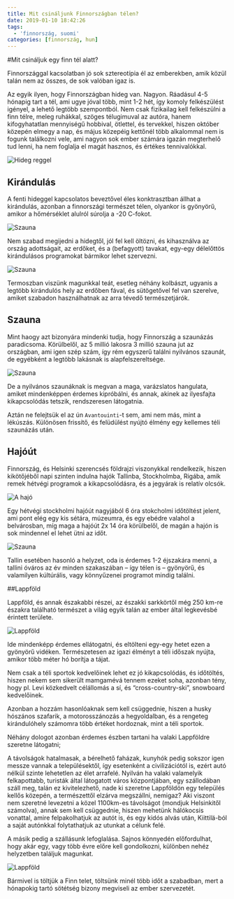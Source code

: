 ```yaml
---
title: Mit csináljunk Finnországban télen?
date: 2019-01-10 18:42:26
tags:
  - 'finnország, suomi'
categories: [finnország, hun]
---
```


#Mit csináljuk egy finn tél alatt? 

Finnországgal kacsolatban jó sok sztereotípia él az emberekben, amik közül talán nem az összes, de sok valóban igaz is. 

Az egyik ilyen, hogy Finnországban hideg van. Nagyon. Ráadásul 4-5 hónapig tart a tél, ami ugye jóval több, mint 1-2 hét, így komoly felkészülést igényel, a lehető legtöbb szempontból. Nem csak fizikailag kell felkészülni a finn télre, meleg ruhákkal, szöges télugimuval az autóra, hanem kifogyhatatlan mennyiségű hobbival, ötlettel, és tervekkel, hiszen október közepén elmegy a nap, és május közepéig kettőnél több alkalommal nem is fogunk találkozni vele, ami nagyon sok ember számára igazán megterhelő tud lenni, ha nem foglalja el magát hasznos, és értékes tennivalókkal. 

![Hideg reggel](./images/hideg.png)

## Kirándulás 

A fenti hideggel kapcsolatos beveztővel éles konktrasztban állhat a kirándulás, azonban a finnországi természet télen, olyankor is gyönyörű, amikor a hőmérséklet alulról súrolja a -20 C-fokot. 

![Szauna](./images/kirandulas_1.jpg)

Nem szabad megijedni a hidegtől, jól fel kell öltözni, és kihasználva az ország adottságait, az erdőket, és a (befagyott) tavakat, egy-egy délelőttös kirándulásos programokat bármikor lehet szervezni. 

![Szauna](./images/kirandulas_2.jpg)

Termoszban viszünk magunkkal teát, esetleg néhány kolbászt, ugyanis a legtöbb kirándulós hely az erdőben fával, és sütögetővel fel van szerelve, amiket szabadon használhatnak az arra tévedő természetjárók. 

## Szauna 

Mint haogy azt bizonyára mindenki tudja, hogy Finnország a szaunázás paradicsoma. Körülbelől, az 5 millió lakosra 3 millió szauna jut az országban, ami igen szép szám, így rém egyszerű találni nyilvános szaunát, de egyébként a legtöbb lakásnak is alapfelszereltsége. 

![Szauna](./images/sauna_1.jpg)

De a nyilvános szaunáknak is megvan a maga, varázslatos hangulata, amiket mindenképpen érdemes kipróbálni, és annak, akinek az ilyesfajta kikapcsolódás tetszik, rendszeresen látogatnia. 

Aztán ne felejtsük el az ún `Avantouinti`-t sem, ami nem más, mint a lékúszás. Különösen frissítő, és felüdülést nyújtó élmény egy kellemes téli szaunázás után. 

## Hajóút

Finnország, és Helsinki szerencsés földrajzi viszonykkal rendelkezik, hiszen kikötőjéből napi szinten indulna hajók Tallinba, Stockholmba, Rigába, amik remek hétvégi programok a kikapcsolódásra, és a jegyárak is relatív olcsók. 

![A hajó](./images/stockholm_boat.jpg)

Egy hétvégi stockholmi hajóút nagyjából 6 óra stokcholmi időtöltést jelent, ami pont elég egy kis sétára, múzeumra, és egy ebédre valahol a belvárosban, míg maga a hajóút 2x 14 óra körülbelől, de magán a hajón is sok mindennel el lehet ütni az időt. 

![Szauna](./images/stockholm_1.jpg)

Tallin esetében hasonló a helyzet, oda is érdemes 1-2 éjszakára menni, a tallini óváros az év minden szakaszában – így télen is – gyönyörű, és valamilyen kúltúrális, vagy könnyűzenei programot mindig találni.

##Lappföld 

Lappföld, és annak északabbi részei, az északki sarkkörtől még 250 km-re északra található természet a világ egyik talán az ember által legkevésbé érintett területe. 

![Lappföld](./images/lappland_1.jpg)

Ide mindenképp érdemes ellátogatni, és eltölteni egy-egy hetet ezen a gyönyörű vidéken. Természetesen az igazi élményt a téli időszak nyújta, amikor több méter hó borítja a tájat. 

Nem csak a téli sportok kedvelőinek lehet ez jó kikapcsolódás, és időtöltés, hiszen nekem sem sikerült mamgamévá tennem ezeket soha, azonban tény, hogy pl. Levi közkedvelt célállomás a sí, és “cross-country-ski”, snowboard kedvelőinek. 

Azonban a hozzám hasonlóaknak sem kell csüggednie, hiszen a husky hószános szafarik, a motorosszánozás a hegyoldalban, és a rengeteg kirándulóhely számomra több értéket hordoznak, mint a téli sportok. 

Néhány dologot azonban érdemes észben tartani ha valaki Lappföldre szeretne látogatni; 

A távolságok hatalmasak, a bérelhető faházak, kunyhók pedig sokszor igen messze vannak a településektől, így esetenként a civilizációtól is, ezért autó nélkül szinte lehetetlen az élet arrafelé. Nyilván ha valaki valamelyik felkapottabb, turisták által látogatott város központjában, egy szállodában száll meg, talán ez kivitelezhető, nade ki szeretne Lappföldön egy település kellős közepén, a természettől elzárva megszállni, nemigaz? 
Aki viszont nem szeretné levezetni a közel 1100km-es távolságot (mondjuk Helsinkitől számolva), annak sem kell csüggednie, hiszen mehetünk hálókocsis vonattal, amire felpakolhatjuk az autót is, és egy kidós alvás után, Kiittilä-ból a saját autónkkal folytathatjuk az utunkat a célunk felé. 

A másik pedig a szállásunk lefoglalása. Sajnos könnyedén előfordulhat, hogy akár egy, vagy több évre előre kell gondolkozni, különben nehéz helyzetben találjuk magunkat. 

![Lappföld](./images/lappland_2.jpg)

Bármivel is töltjük a Finn telet, töltsünk minél több időt a szabadban, mert a hónapokig tartó sötétség bizony megviseli az ember szervezetét. 